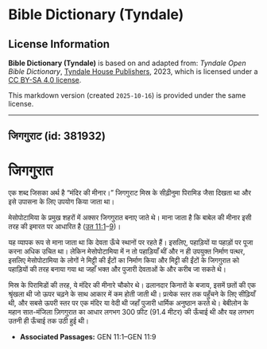 # Bible Dictionary (Tyndale)

## License Information

**Bible Dictionary (Tyndale)** is based on and adapted from: _Tyndale Open Bible Dictionary_, [Tyndale House Publishers](https://tyndaleopenresources.com/), 2023, which is licensed under a [CC BY-SA 4.0 license](https://creativecommons.org/licenses/by-sa/4.0/legalcode.en).

This markdown version (created `2025-10-16`) is provided under the same license.



--------------------------------

## जिगगुराट (id: 381932)

**जिगगुरात**
============

एक शब्द जिसका अर्थ है “मंदिर की मीनार।” जिगगुराट मिस्र के सीढ़ीनुमा पिरामिड जैसा दिखता था और इसे उपासना के लिए उपयोग किया जाता था।

मेसोपोटामिया के प्रमुख शहरों में अक्सर जिगगुरात बनाए जाते थे। माना जाता है कि बाबेल की मीनार इसी तरह की इमारत पर आधारित है ([उत 11:1](https://ref.ly/Gen11:1-Gen11:9)–[9](https://ref.ly/Gen11:1-Gen11:9))।

यह व्यापक रूप से माना जाता था कि देवता ऊँचे स्थानों पर रहते हैं। इसलिए, पहाड़ियों या पहाड़ों पर पूजा करना अधिक उचित था। लेकिन मेसोपोटामिया में न तो पहाड़ियाँ थीं और न ही उपयुक्त निर्माण पत्थर, इसलिए मेसोपोटामिया के लोगों ने मिट्टी की ईंटों का निर्माण किया और मिट्टी की ईंटों के जिगगुरात को पहाड़ियों की तरह बनाया गया था जहाँ भक्त और पुजारी देवताओं के और करीब जा सकते थे।

मिस्र के पिरामिडों की तरह, ये मंदिर की मीनारे चौकोर थे। ढलानदार किनारों के बजाय, इसमें छतों की एक श्रृंखला थी जो ऊपर चढ़ने के साथ आकार में कम होती जाती थी। प्रत्येक स्तर तक पहुँचने के लिए सीढ़ियाँ थी, और सबसे ऊपरी स्तर पर एक मंदिर या वेदी थी जहाँ पुजारी धार्मिक अनुष्ठान करते थे। बेबीलोन के महान सात\-मंजिला ज़िगगुरात का आधार लगभग 300 फ़ीट (91\.4 मीटर) की ऊँचाई थी और यह लगभग उतनी ही ऊँचाई तक उठी हुई थी। 

* **Associated Passages:** GEN 11:1–GEN 11:9

